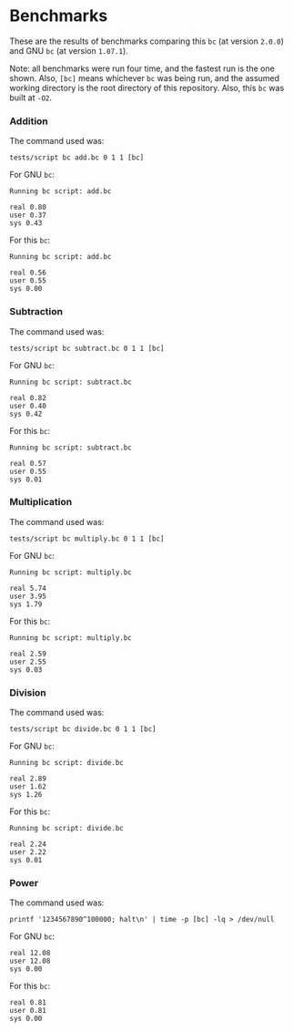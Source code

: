 # Benchmarks

These are the results of benchmarks comparing this `bc` (at version `2.0.0`) and
GNU `bc` (at version `1.07.1`).

Note: all benchmarks were run four time, and the fastest run is the one shown.
Also, `[bc]` means whichever `bc` was being run, and the assumed working
directory is the root directory of this repository. Also, this `bc` was built at
`-O2`.

### Addition

The command used was:

```
tests/script bc add.bc 0 1 1 [bc]
```

For GNU `bc`:

```
Running bc script: add.bc

real 0.80
user 0.37
sys 0.43
```

For this `bc`:

```
Running bc script: add.bc

real 0.56
user 0.55
sys 0.00
```

### Subtraction

The command used was:

```
tests/script bc subtract.bc 0 1 1 [bc]
```

For GNU `bc`:

```
Running bc script: subtract.bc

real 0.82
user 0.40
sys 0.42
```

For this `bc`:

```
Running bc script: subtract.bc

real 0.57
user 0.55
sys 0.01
```

### Multiplication

The command used was:

```
tests/script bc multiply.bc 0 1 1 [bc]
```

For GNU `bc`:

```
Running bc script: multiply.bc

real 5.74
user 3.95
sys 1.79
```

For this `bc`:

```
Running bc script: multiply.bc

real 2.59
user 2.55
sys 0.03
```

### Division

The command used was:

```
tests/script bc divide.bc 0 1 1 [bc]
```

For GNU `bc`:

```
Running bc script: divide.bc

real 2.89
user 1.62
sys 1.26
```

For this `bc`:

```
Running bc script: divide.bc

real 2.24
user 2.22
sys 0.01
```

### Power

The command used was:

```
printf '1234567890^100000; halt\n' | time -p [bc] -lq > /dev/null
```

For GNU `bc`:

```
real 12.08
user 12.08
sys 0.00
```

For this `bc`:

```
real 0.81
user 0.81
sys 0.00
```
